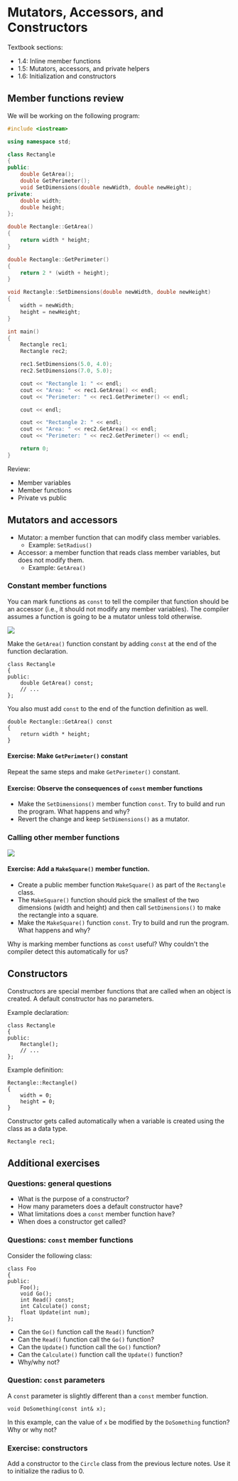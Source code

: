 # Mutators, Accessors, and Constructors

Textbook sections:

- 1.4: Inline member functions
- 1.5: Mutators, accessors, and private helpers
- 1.6: Initialization and constructors

## Member functions review

We will be working on the following program:

```cpp
#include <iostream>

using namespace std;

class Rectangle
{
public:
    double GetArea();
    double GetPerimeter();
    void SetDimensions(double newWidth, double newHeight);
private:
    double width;
    double height;
};

double Rectangle::GetArea()
{
    return width * height;
}

double Rectangle::GetPerimeter()
{
    return 2 * (width + height);
}

void Rectangle::SetDimensions(double newWidth, double newHeight)
{
    width = newWidth;
    height = newHeight;
}

int main()
{
    Rectangle rec1;
    Rectangle rec2;

    rec1.SetDimensions(5.0, 4.0);
    rec2.SetDimensions(7.0, 5.0);

    cout << "Rectangle 1: " << endl;
    cout << "Area: " << rec1.GetArea() << endl;
    cout << "Perimeter: " << rec1.GetPerimeter() << endl;

    cout << endl;

    cout << "Rectangle 2: " << endl;
    cout << "Area: " << rec2.GetArea() << endl;
    cout << "Perimeter: " << rec2.GetPerimeter() << endl;

    return 0;
}
```

Review:

- Member variables
- Member functions
- Private vs public

## Mutators and accessors

- Mutator: a member function that can modify class member variables.
  - Example: `SetRadius()`
- Accessor: a member function that reads class member variables, but does not modify them.
  - Example: `GetArea()`

### Constant member functions

You can mark functions as `const` to tell the compiler that function should be an accessor (i.e., it should not modify any member variables). The compiler assumes a function is going to be a mutator unless told otherwise.

![](./assets/1b-const-vs-mutator.svg)

Make the `GetArea()` function constant by adding `const` at the end of the function declaration.

```
class Rectangle
{
public:
    double GetArea() const;
    // ...
};
```

You also must add `const` to the end of the function definition as well.

```
double Rectangle::GetArea() const
{
    return width * height;
}
```

#### Exercise: Make `GetPerimeter()` constant

Repeat the same steps and make `GetPerimeter()` constant.

#### Exercise: Observe the consequences of `const` member functions

- Make the `SetDimensions()` member function `const`. Try to build and run the program. What happens and why?
- Revert the change and keep `SetDimensions()` as a mutator.

### Calling other member functions

![](./assets/1b-calling-member-functions.svg)

#### Exercise: Add a `MakeSquare()` member function.

- Create a public member function `MakeSquare()` as part of the `Rectangle` class.
- The `MakeSquare()` function should pick the smallest of the two dimensions (width and height) and then call `SetDimensions()` to make the rectangle into a square.
- Make the `MakeSquare()` function `const`. Try to build and run the program. What happens and why?

Why is marking member functions as `const` useful? Why couldn't the compiler detect this automatically for us?

## Constructors

Constructors are special member functions that are called when an object is created. A default constructor has no parameters.

Example declaration:

```
class Rectangle
{
public:
    Rectangle();
    // ...
};
```

Example definition:

```
Rectangle::Rectangle()
{
    width = 0;
    height = 0;
}
```

Constructor gets called automatically when a variable is created using the class as a data type.

```
Rectangle rec1;
```

## Additional exercises

### Questions: general questions

- What is the purpose of a constructor?
- How many parameters does a default constructor have?
- What limitations does a `const` member function have?
- When does a constructor get called?

### Questions: `const` member functions

Consider the following class:

```
class Foo
{
public:
    Foo();
    void Go();
    int Read() const;
    int Calculate() const;
    float Update(int num);
};
```

- Can the `Go()` function call the `Read()` function?
- Can the `Read()` function call the `Go()` function?
- Can the `Update()` function call the `Go()` function?
- Can the `Calculate()` function call the `Update()` function?
- Why/why not?

### Question: `const` parameters

A `const` parameter is slightly different than a `const` member function.

```
void DoSomething(const int& x);
```

In this example, can the value of `x` be modified by the `DoSomething` function? Why or why not?

### Exercise: constructors

Add a constructor to the `Circle` class from the previous lecture notes. Use it to initialize the radius to 0.
